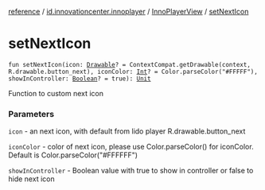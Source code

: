 [reference](../../index.md) / [id.innovationcenter.innoplayer](../index.md) / [InnoPlayerView](index.md) / [setNextIcon](./set-next-icon.md)

# setNextIcon

`fun setNextIcon(icon: `[`Drawable`](https://developer.android.com/reference/android/graphics/drawable/Drawable.html)`? = ContextCompat.getDrawable(context, R.drawable.button_next), iconColor: `[`Int`](https://kotlinlang.org/api/latest/jvm/stdlib/kotlin/-int/index.html)`? = Color.parseColor("#FFFFF"), showInController: `[`Boolean`](https://kotlinlang.org/api/latest/jvm/stdlib/kotlin/-boolean/index.html)`? = true): `[`Unit`](https://kotlinlang.org/api/latest/jvm/stdlib/kotlin/-unit/index.html)

Function to custom next icon

### Parameters

`icon` - an next icon, with default from lido player R.drawable.button_next

`iconColor` - color of next icon, please use Color.parseColor() for iconColor. Default is Color.parseColor("#FFFFFF")

`showInController` - Boolean value with true to show in controller or false to hide next icon